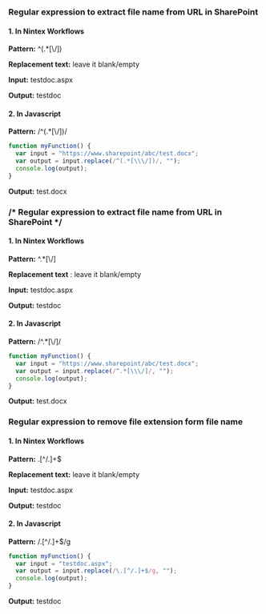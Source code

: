 ### Regular expression to extract file name from URL in SharePoint

#### 1. In Nintex Workflows

**Pattern:** ^(.*[\\\/])

**Replacement text:** leave it blank/empty

**Input:** testdoc.aspx

**Output:** testdoc

#### 2. In Javascript

**Pattern:** /^(.*[\\\/])/

```javascript
function myFunction() {
  var input = "https://www.sharepoint/abc/test.docx"; 
  var output = input.replace(/^(.*[\\\/])/, "");
  console.log(output);
}
```
**Output:** test.docx



### /* Regular expression to extract file name from URL in SharePoint */

#### 1. In Nintex Workflows

**Pattern:** ^.*[\\\/]

**Replacement text**  : leave it blank/empty

**Input:** testdoc.aspx

**Output:** testdoc

#### 2. In Javascript

**Pattern:** /^.*[\\\/]/

```javascript
function myFunction() {
  var input = "https://www.sharepoint/abc/test.docx"; 
  var output = input.replace(/^.*[\\\/]/, "");
  console.log(output);
}
```
**Output:** test.docx



### Regular expression to remove file extension form file name

#### 1. In Nintex Workflows

**Pattern:** \.[^/.]+$

**Replacement text:** leave it blank/empty

**Input:** testdoc.aspx

**Output:** testdoc


#### 2. In Javascript

**Pattern:** /\.[^/.]+$/g

```javascript
function myFunction() {
  var input = "testdoc.aspx"; 
  var output = input.replace(/\.[^/.]+$/g, "");
  console.log(output);
}
```
**Output:** testdoc
